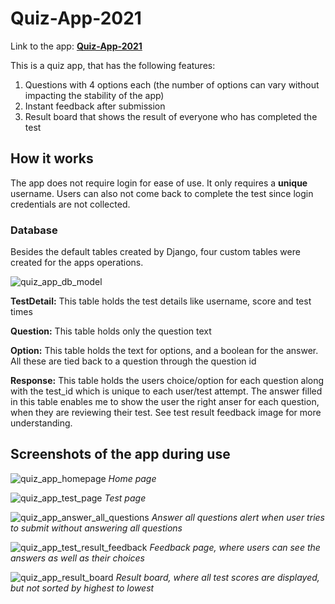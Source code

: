 # Quiz-App-2021
Link to the app: **[Quiz-App-2021](https://quiz-app-2021.herokuapp.com/)**

This is a quiz app, that has the following features:

1. Questions with 4 options each (the number of options can vary without impacting the stability of the app)
2. Instant feedback after submission
3. Result board that shows the result of everyone who has completed the test

## How it works
The app does not require login for ease of use. It only requires a **unique** username. Users can also not come back to complete the test since login credentials are not collected.

### Database

Besides the default tables created by Django, four custom tables were created for the apps operations.

![quiz_app_db_model](https://user-images.githubusercontent.com/4976722/104733071-72c47a80-573e-11eb-8bec-54085938278f.PNG)

**TestDetail:** This table holds the test details like username, score and test times

**Question:** This table holds only the question text

**Option:** This table holds the text for options, and a boolean for the answer. All these are tied back to a question through the question id

**Response:** This table holds the users choice/option for each question along with the test_id which is unique to each user/test attempt. The answer filled in this table enables me to show the user the right anser for each question, when they are reviewing their test. See test result feedback image for more understanding.

## Screenshots of the app during use
![quiz_app_homepage](https://user-images.githubusercontent.com/4976722/104733119-866fe100-573e-11eb-96a7-133578bf9ea1.PNG)
*Home page*

![quiz_app_test_page](https://user-images.githubusercontent.com/4976722/104733249-b323f880-573e-11eb-8c5d-839f4b1c31b9.PNG)
*Test page*

![quiz_app_answer_all_questions](https://user-images.githubusercontent.com/4976722/104732916-34c75680-573e-11eb-8bcf-9db21b76c35a.PNG)
*Answer all questions alert when user tries to submit without answering all questions*

![quiz_app_test_result_feedback](https://user-images.githubusercontent.com/4976722/104733322-cdf66d00-573e-11eb-9021-14a6318bc51d.PNG)
*Feedback page, where users can see the answers as well as their choices*

![quiz_app_result_board](https://user-images.githubusercontent.com/4976722/104733183-9be50b00-573e-11eb-8d2c-3dd8420542a8.PNG)
*Result board, where all test scores are displayed, but not sorted by highest to lowest*